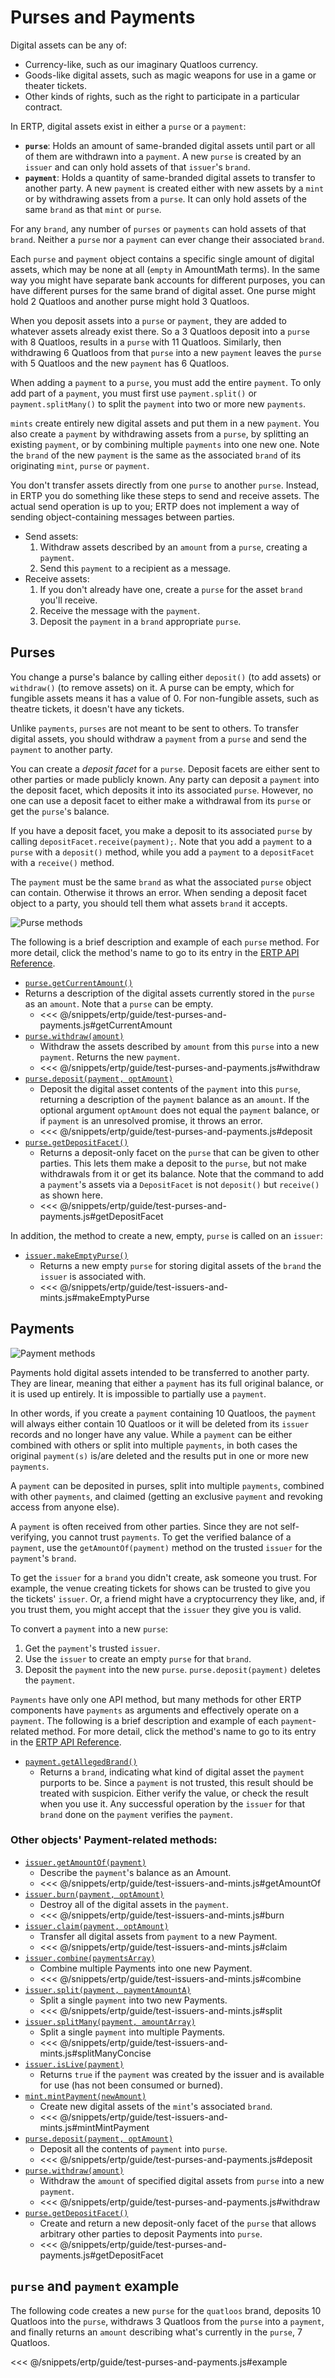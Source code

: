 # Purses and Payments
 
Digital assets can be any of:
- Currency-like, such as our imaginary Quatloos currency.
- Goods-like digital assets, such as magic weapons for use in a game or theater tickets.
- Other kinds of rights, such as the right to participate in a particular contract.

In ERTP, digital assets exist in either a `purse` or a `payment`:
- **`purse`**: Holds
  an amount of same-branded digital assets until part or
  all of them are withdrawn into a `payment`. A new `purse` is created
  by an `issuer` and can only hold assets of that `issuer`'s `brand`. 
- **`payment`**:
  Holds a quantity of same-branded digital assets to transfer to another party. 
  A new `payment` is created either with new assets by a `mint` or by 
  withdrawing assets from a `purse`. It can only hold assets of the same `brand` as
  that `mint` or `purse`.

For any `brand`, any number of `purses` or `payments` can hold assets
of that `brand`. Neither a `purse` nor a `payment` can ever change their
associated `brand`.

Each `purse` and `payment` object contains a specific single amount of digital assets, 
which may be none at all (`empty` in AmountMath terms). In the same way 
you might have separate bank accounts for different purposes, 
you can have different purses for the same brand of digital asset. 
One purse might hold 2 Quatloos and another purse might hold 3 Quatloos. 

When you deposit assets into a `purse` or `payment`, they are added to
whatever assets already exist there. So a 3 Quatloos deposit 
into a `purse` with 8 Quatloos, results in a `purse` with 11 Quatloos. Similarly, 
then withdrawing 6 Quatloos from that `purse` into a new `payment` leaves the `purse` 
with 5 Quatloos and the new `payment` has 6 Quatloos. 

When adding a `payment` to a `purse`, you must add the entire `payment`. To
only add part of a `payment`, you must first use `payment.split()` 
or `payment.splitMany()` to split the `payment` into two or more new `payments`.

`mints` create entirely new digital assets and put them in a new `payment`. 
You also create a `payment` by withdrawing assets from a `purse`, by splitting an 
existing `payment`, or by combining multiple `payments` into one new one. Note 
the `brand` of the new `payment` is the same as the associated `brand` of its originating `mint`, `purse` or `payment`. 

You don't transfer assets directly from one `purse` to
another `purse`. Instead, in ERTP you do something like these steps to send and receive assets. The actual send operation is up to you; ERTP does not 
implement a way of sending object-containing messages between parties.
- Send assets:
  1. Withdraw assets described by an `amount` from a `purse`, creating a `payment`.
  2. Send this `payment` to a recipient as a message.
- Receive assets:
  1. If you don't already have one, create a `purse` for the asset `brand`
     you'll receive. 
  2. Receive the message with the `payment`.
  3. Deposit the `payment` in a `brand` appropriate `purse`. 
     
## Purses

You change a purse's balance by calling either `deposit()` (to add assets) or
`withdraw()` (to remove assets) on it. A purse can be empty, which for
fungible assets means it has a value of 0. For non-fungible 
assets, such as theatre tickets, it doesn't have any tickets.

Unlike `payments`, `purses` are not meant to be sent to others. To transfer 
digital assets, you should withdraw a `payment` from a `purse` and send 
the `payment` to another party.

You can create a *deposit facet* for a `purse`. Deposit facets are either sent to other parties or made publicly known. Any party can deposit a `payment` into the 
deposit facet, which deposits it into its associated `purse`. However, no one can
use a deposit facet to either make a withdrawal from its `purse` or get the `purse`'s balance. 

If you have a deposit facet, you make a deposit to its associated `purse` by calling 
`depositFacet.receive(payment);`. Note that you add a `payment` to a `purse` with a `deposit()` method, while you add a `payment` to a `depositFacet` with a `receive()` method. 

The `payment` must be the same `brand` as what
the associated `purse` object can contain. Otherwise it throws an error. 
When sending a deposit facet object
to a party, you should tell them what assets `brand` it accepts.

![Purse methods](./assets/purse.svg)  

The following is a brief description and example of each `purse` method. For
more detail, click the method's name to go to its entry in the [ERTP
API Reference](/ertp/api/#ertp-api).
- [`purse.getCurrentAmount()`](../api/purse.md#purse-getcurrentamount)
- Returns a description of the digital assets currently stored in the `purse` as an `amount`. Note that a `purse` can be empty.
  - <<< @/snippets/ertp/guide/test-purses-and-payments.js#getCurrentAmount
- [`purse.withdraw(amount)`](../api/purse.md#purse-withdraw-amount)
  - Withdraw the assets described by `amount` from this `purse` into a new
    `payment`. Returns the new `payment`.
  - <<< @/snippets/ertp/guide/test-purses-and-payments.js#withdraw
- [`purse.deposit(payment, optAmount)`](../api/purse.md#purse-deposit-payment-optamount)
  - Deposit the digital asset contents of the `payment` into this `purse`,
    returning a description of the `payment` balance as an `amount`. If the optional argument
    `optAmount` does not equal the `payment` balance, or if `payment`
    is an unresolved promise, it throws an error.
  - <<< @/snippets/ertp/guide/test-purses-and-payments.js#deposit
- [`purse.getDepositFacet()`](/ertp/api/purse.md#purse-getdepositfacet)
  - Returns a deposit-only facet on the `purse` that can be given
    to other parties. This lets them make a deposit to the `purse`, but not make
    withdrawals from it or get its balance. Note that the command to add a `payment`'s
    assets via a `DepositFacet` is not `deposit()` but `receive()` as shown here.
  - <<< @/snippets/ertp/guide/test-purses-and-payments.js#getDepositFacet

In addition, the method to create a new, empty, `purse` is called on an `issuer`:
- [`issuer.makeEmptyPurse()`](../api/issuer.md#issuer-makeemptypurse)
  - Returns a new empty `purse` for storing digital assets of the `brand` the `issuer` is associated with.
  - <<< @/snippets/ertp/guide/test-issuers-and-mints.js#makeEmptyPurse
## Payments

![Payment methods](./assets/payment.svg)   

Payments hold digital assets intended to be transferred to another party.
They are linear, meaning that either a `payment` has its full
original balance, or it is used up entirely. It is impossible to
partially use a `payment`. 

In other words, if you create a `payment` containing
10 Quatloos, the `payment` will always either contain 
10 Quatloos or it will be deleted from its `issuer` records and no
longer have any value. While a `payment` can be either combined with others or
split into multiple `payments`, in both cases the original `payment(s)`
is/are deleted and the results put in one or more new `payments`.

A `payment` can be deposited in purses, split into multiple 
`payments`, combined with other `payments`, and claimed (getting an exclusive `payment` and revoking access from anyone else). 

A `payment` is often received from other parties. Since they are not
self-verifying, you cannot trust `payments`. To get the verified balance
of a `payment`, use the `getAmountOf(payment)` method on the trusted `issuer` 
for the `payment`'s `brand`. 

To get the `issuer` for a `brand` you didn't create, 
ask someone you trust. For example, the venue creating tickets for shows
can be trusted to give you the tickets' `issuer`. Or, a friend might have 
a cryptocurrency they like, and, if you trust them, you might accept 
that the `issuer` they give you is valid.

To convert a `payment` into a new `purse`:
1. Get the `payment`'s trusted `issuer`.
2. Use the `issuer` to create an empty `purse` for that `brand`.
3. Deposit the `payment` into the new `purse`. `purse.deposit(payment)` deletes the `payment`.

`Payments` have only one API method, but many methods for other ERTP components
have `payments` as arguments and effectively operate on a `payment`. The following is a 
brief description and example of each `payment`-related method. For
more detail, click the method's name to go to its entry in the [ERTP
API Reference](/ertp/api/#ertp-api).
- [`payment.getAllegedBrand()`](../api/payment.md#payment-getallegedbrand)
  - Returns a `brand`, indicating what kind of digital asset the
  `payment` purports to be. Since a `payment` is not trusted, this result should be   
   treated with suspicion. Either verify the value, or check 
   the result when you use it. Any successful operation by 
   the `issuer` for that `brand` done on the `payment` verifies the `payment`.

### Other objects' Payment-related methods:

- [`issuer.getAmountOf(payment)`](../api/issuer.md#issuer-getamountof-payment)
  - Describe the `payment`'s balance as an Amount.
  - <<< @/snippets/ertp/guide/test-issuers-and-mints.js#getAmountOf
- [`issuer.burn(payment, optAmount)`](../api/issuer.md#issuer-burn-payment-optamount)
  - Destroy all of the digital assets in the `payment`.
  - <<< @/snippets/ertp/guide/test-issuers-and-mints.js#burn
- [`issuer.claim(payment, optAmount)`](../api/issuer.md#issuer-claim-payment-optamount)
  - Transfer all digital assets from `payment` to a new Payment.
  - <<< @/snippets/ertp/guide/test-issuers-and-mints.js#claim
- [`issuer.combine(paymentsArray)`](../api/issuer.md#issuer-combine-paymentsarray-opttotalamount)
  - Combine multiple Payments into one new Payment.
  - <<< @/snippets/ertp/guide/test-issuers-and-mints.js#combine
- [`issuer.split(payment, paymentAmountA)`](../api/issuer.md#issuer-split-payment-paymentamounta)
  - Split a single `payment` into two new Payments.
  - <<< @/snippets/ertp/guide/test-issuers-and-mints.js#split
- [`issuer.splitMany(payment, amountArray)`](../api/issuer.md#issuer-splitmany-payment-amountarray)
  - Split a single `payment` into multiple Payments.
  - <<< @/snippets/ertp/guide/test-issuers-and-mints.js#splitManyConcise
- [`issuer.isLive(payment)`](../api/issuer.md#issuer-islive-payment)
  - Returns `true` if the `payment` was created by the issuer and is available for use (has not been consumed or burned).
- [`mint.mintPayment(newAmount)`](/ertp/api/mint.md#mint-mintpayment-newamount)
  - Create new digital assets of the `mint`'s associated `brand`.
  - <<< @/snippets/ertp/guide/test-issuers-and-mints.js#mintMintPayment
- [`purse.deposit(payment, optAmount)`](../api/purse.md#purse-deposit-payment-optamount)
  - Deposit all the contents of `payment` into `purse`.
  - <<< @/snippets/ertp/guide/test-purses-and-payments.js#deposit
- [`purse.withdraw(amount)`](../api/purse.md#purse-withdraw-amount)
  - Withdraw the `amount` of specified digital assets from `purse` into a new `payment`.
  - <<< @/snippets/ertp/guide/test-purses-and-payments.js#withdraw
- [`purse.getDepositFacet()`](../api/purse.md#purse-getdepositfacet)
  - Create and return a new deposit-only facet of the `purse` that allows arbitrary other parties to deposit Payments into `purse`.
  - <<< @/snippets/ertp/guide/test-purses-and-payments.js#getDepositFacet

## `purse` and `payment` example

The following code creates a new `purse` for the `quatloos` brand, deposits
10 Quatloos into the `purse`, withdraws 3 Quatloos from the `purse` into a
`payment`, and finally returns an `amount` describing what's currently in the `purse`, 7 Quatloos.

<<< @/snippets/ertp/guide/test-purses-and-payments.js#example
